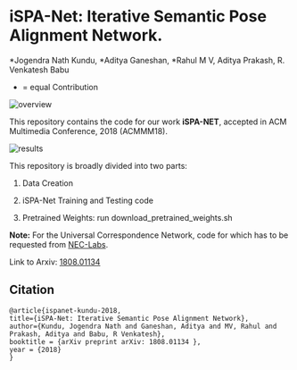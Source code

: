 # iSPA-Net: Iterative Semantic Pose Alignment Network.

*Jogendra Nath Kundu, *Aditya Ganeshan, *Rahul M V, Aditya Prakash, R. Venkatesh Babu

* = equal Contribution


![overview](misc/acmmm.png)


This repository contains the code for our work **iSPA-NET**, accepted in ACM Multimedia Conference, 2018 (ACMMM18).

![results](misc/acmmm_results.png)


This repository is broadly divided into two parts:

1) Data Creation

2) iSPA-Net Training and Testing code

3) Pretrained Weights: run download\_pretrained\_weights.sh


**Note:** For the Universal Correspondence Network, code for which has to be requested from [NEC-Labs](http://www.nec-labs.com/~mas/UCN/).

Link to Arxiv: [1808.01134](https://arxiv.org/abs/1808.01134)

## Citation
```
@article{ispanet-kundu-2018,
title={iSPA-Net: Iterative Semantic Pose Alignment Network},
author={Kundu, Jogendra Nath and Ganeshan, Aditya and MV, Rahul and Prakash, Aditya and Babu, R Venkatesh},
booktitle = {arXiv preprint arXiv: 1808.01134 },
year = {2018}
}
```


 
